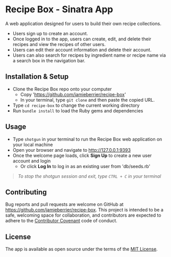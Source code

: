 # Recipe Box - Sinatra App

A web application designed for users to build their own recipe collections.
* Users sign up to create an account.
* Once logged in to the app, users can create, edit, and delete their recipes and view the recipes of other users.
* Users can edit their account information and delete their account.
* Users can also search for recipes by ingredient name or recipe name via a search box in the navigation bar.

## Installation & Setup

* Clone the Recipe Box repo onto your computer
  * Copy 'https://github.com/jamieberrier/recipe-box'
  * In your terminal, type `git clone` and then paste the copied URL.
* Type `cd recipe-box` to change the current working directory
* Run `bundle install` to load the Ruby gems and dependencies

## Usage

* Type `shotgun` in your terminal to run the Recipe Box web application on your local machine
* Open your browser and navigate to http://127.0.0.1:9393
* Once the welcome page loads, click **Sign Up** to create a new user account and login
  * Or click **Log In** to log in as an existing user from 'db/seeds.rb'
> _To stop the shotgun session and exit, type `CTRL + C` in your terminal_

## Contributing

Bug reports and pull requests are welcome on GitHub at https://github.com/jamieberrier/recipe-box. This project is intended to be a safe, welcoming space for collaboration, and contributors are expected to adhere to the [Contributor Covenant](http://contributor-covenant.org) code of conduct.

## License

The app is available as open source under the terms of the [MIT License](https://opensource.org/licenses/MIT).
